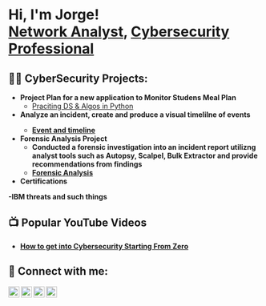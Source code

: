<h1>Hi, I'm Jorge! <br/><a href="https://github.com/joshmadakor1">Network Analyst</a>, <a href="https://www.linkedin.com/in/joshmadakor/">Cybersecurity Professional</a> <a href="https://www.youtube.com/c/joshmadakor"></a></h1>

<h2>👨‍💻 CyberSecurity Projects:</h2>

- <b>Project Plan for a new application to Monitor Studens Meal Plan</b>
  - [Praciting DS & Algos in Python](https://github.com/joshmadakor1/Algorithms-Practice)
- <b>Analyze an incident, create and produce a visual timelilne of events
   - [Event and timeline](https://github.com/joshmadakor1/Algorithms-Practice)
- <b>Forensic Analysis Project </b>
   - Conducted a forensic investigation into an incident report utilizng analyst tools such as Autopsy, Scalpel, Bulk Extractor and provide recommendations from findings
   - [Forensic Analysis](https://github.com/joshmadakor1/Algorithms-Practice)
- <b> Certifications</b>

-IBM threats and such things

<h2>📺 Popular YouTube Videos</h2>

- [How to get into Cybersecurity Starting From Zero](https://www.youtube.com/watch?v=a83ASGn_V_s)


<h2> 🤳 Connect with me:</h2>

[<img align="left" alt="JoshMadakor | YouTube" width="22px" src="https://cdn.jsdelivr.net/npm/simple-icons@v3/icons/youtube.svg" />][youtube]
[<img align="left" alt="JoshMadakor | Twitter" width="22px" src="https://cdn.jsdelivr.net/npm/simple-icons@v3/icons/twitter.svg" />][twitter]
[<img align="left" alt="JoshMadakor | LinkedIn" width="22px" src="https://cdn.jsdelivr.net/npm/simple-icons@v3/icons/linkedin.svg" />][linkedin]
[<img align="left" alt="JoshMadakor | Instagram" width="22px" src="https://cdn.jsdelivr.net/npm/simple-icons@v3/icons/instagram.svg" />][instagram]

[twitter]: https://twitter.com/joshmadakor
[youtube]: https://www.youtube.com/c/joshmadakor
[instagram]: https://www.instagram.com/joshmadakor/
[linkedin]: https://linkedin.com/in/joshmadakor

<!--
**joshmadakor1/joshmadakor1** is a ✨ _special_ ✨ repository because its `README.md` (this file) appears on your GitHub profile.

Here are some ideas to get you started:

- 🔭 I’m currently working on ...
- 🌱 I’m currently learning ...
- 👯 I’m looking to collaborate on ...
- 🤔 I’m looking for help with ...
- 💬 Ask me about ...
- 📫 How to reach me: ...
- 😄 Pronouns: ...
- ⚡ Fun fact: ...
-->
